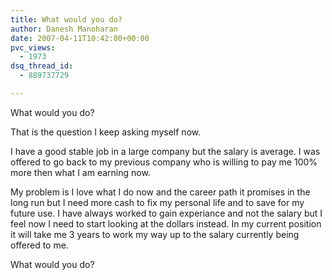 ```yaml
---
title: What would you do?
author: Danesh Manoharan
date: 2007-04-11T10:42:00+00:00
pvc_views:
  - 1973
dsq_thread_id:
  - 889737729

---
```

What would you do?

That is the question I keep asking myself now.

I have a good stable job in a large company but the salary is average. I was offered to go back to my previous company who is willing to pay me 100% more then what I am earning now.

My problem is I love what I do now and the career path it promises in the long run but I need more cash to fix my personal life and to save for my future use. I have always worked to gain experiance and not the salary but I feel now I need to start looking at the dollars instead. In my current position it will take me 3 years to work my way up to the salary currently being offered to me.

What would you do?